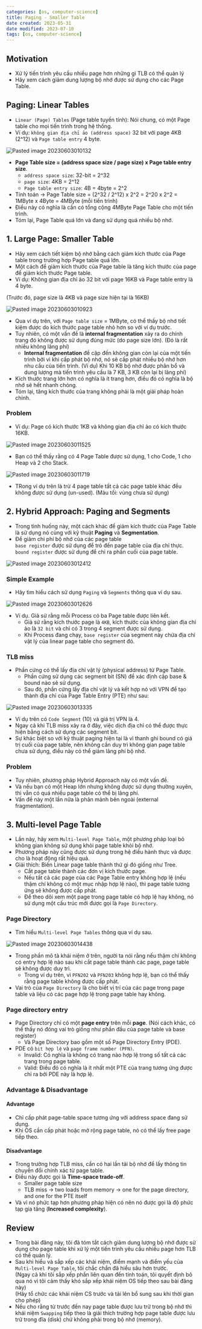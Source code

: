 ```yaml
---
categories: [os, computer-science]
title: Paging - Smaller Table
date created: 2023-05-31
date modified: 2023-07-10
tags: [os, computer-science]
---
```


## Motivation

- Xử lý tiến trình yêu cầu nhiều page hơn những gì TLB có thể quản lý
- Hãy xem cách giảm dung lượng bộ nhớ được sử dụng cho các Page Table.

## Paging: Linear Tables

- `Linear (Page) Tables` (Page table tuyến tính): Nói chung, có một Page table cho mọi tiến trình trong hệ thống.
- Ví dụ: `không gian địa chỉ ảo (address space)` 32 bit với page 4KB (2^12) và `Page table entry` 4 byte.

![Pasted image 20230603010132](https://raw.githubusercontent.com/vanhung4499/images/master/snap/Pasted%20image%2020230603010132.png)

- **Page Table size = (address space size / page size) x Page table entry size**.
	- `address space size`: 32-bit = 2^32
	- `page size`: 4KB = 2^12
	- `Page table entry size`: 4B = 4byte = 2^2
- Tính toán -> Page Table size = (2^32 / 2^12) x 2^2 = 2^20 x 2^2 = 1MByte x 4Byte = 4MByte (mỗi tiến trình)
- Điều này có nghĩa là cần có tổng cộng 4MByte Page Table cho một tiến trình.
- Tóm lại, Page Table quá lớn và đang sử dụng quá nhiều bộ nhớ.

## 1. Large Page: Smaller Table

- Hãy xem cách tiết kiệm bộ nhớ bằng cách giảm kích thước của Page table trong trường hợp Page table quá lớn.
- Một cách để giảm kích thước của Page table là tăng kích thước của page để giảm kích thước Page table.
- Ví dụ: Không gian địa chỉ ảo 32 bit với page 16KB và Page table entry là 4 byte.  

(Trước đó, page size là 4KB và page size hiện tại là 16KB)

![Pasted image 20230603010923](https://raw.githubusercontent.com/vanhung4499/images/master/snap/Pasted%20image%2020230603010923.png)

- Qua ví dụ trên, với `Page table size` = 1MByte, có thể thấy bộ nhớ tiết kiệm được do kích thước page table nhỏ hơn so với ví dụ trước.
- Tuy nhiên, có một vấn đề là **internal fragmentation** xảy ra do chính trang đó không được sử dụng đúng mức (do page size lớn). (Đó là rất nhiều không lãng phí)
	- **Internal fragmentation** đề cập đến không gian còn lại của một tiến trình bởi vì khi cấp phát bộ nhớ, nó sẽ cấp phát nhiều bộ nhớ hơn nhu cầu của tiến trình. (Ví dụ) Khi 10 KB bộ nhớ được phân bổ và dung lượng mà tiến trình yêu cầu là 7 KB, 3 KB còn lại bị lãng phí)  
- Kích thước trang lớn hơn có nghĩa là ít trang hơn, điều đó có nghĩa là bộ nhớ sẽ hết nhanh chóng.
- Tóm lại, tăng kích thước của trang không phải là một giải pháp hoàn chỉnh.

### Problem

- Ví dụ: Page có kích thước 1KB và không gian địa chỉ ảo có kích thước 16KB.

![Pasted image 20230603011525](https://raw.githubusercontent.com/vanhung4499/images/master/snap/Pasted%20image%2020230603011525.png)

- Bạn có thể thấy rằng có 4 Page Table được sử dụng, 1 cho Code, 1 cho Heap và 2 cho Stack.

![Pasted image 20230603011719](https://raw.githubusercontent.com/vanhung4499/images/master/snap/Pasted%20image%2020230603011719.png)

- TRong ví dụ trên là trừ 4 page table tất cả các page table khác đều không được sử dụng (un-used). (Màu tối: vùng chưa sử dụng)

## 2. Hybrid Approach: Paging and Segments

- Trong tình huống này, một cách khác để giảm kích thước của Page Table là sử dụng nó cùng với kỹ thuật **Paging** và **Segmentation**.
- Để giảm chi phí bộ nhớ của các page table  
	`base register` được sử dụng để trỏ đến page table của địa chỉ thực.  
	`bound register` được sử dụng để chỉ ra phần cuối của page table.

![Pasted image 20230603012412](https://raw.githubusercontent.com/vanhung4499/images/master/snap/Pasted%20image%2020230603012412.png)

### Simple Example

- Hãy tìm hiểu cách sử dụng `Paging` và `Segments` thông qua ví dụ sau.

![Pasted image 20230603012626](https://raw.githubusercontent.com/vanhung4499/images/master/snap/Pasted%20image%2020230603012626.png)

- Ví dụ. Giả sử rằng mỗi Process có ba Page table được liên kết.
	- Giả sử rằng kích thước page là `4KB`, kích thước của không gian địa chỉ ảo là `32 bit` và chỉ có 3 trong 4 segment được sử dụng.
	- Khi Process đang chạy, `base register` của segment này chứa địa chỉ vật lý của linear page table cho segment đó.

### TLB miss

- Phần cứng có thể lấy địa chỉ vật lý (physical address) từ Page Table.
	- Phần cứng sử dụng các segment bit (SN) để xác định cặp base & bound nào sẽ sử dụng.
	- Sau đó, phần cứng lấy địa chỉ vật lý và kết hợp nó với VPN để tạo thành địa chỉ của Page Table Entry (PTE) như sau:

![Pasted image 20230603013335](https://raw.githubusercontent.com/vanhung4499/images/master/snap/Pasted%20image%2020230603013335.png)

- Ví dụ trên có `Code Segment` (10) và giá trị VPN là 4.
- Ngay cả khi TLB miss xảy ra ở đây, việc dịch địa chỉ có thể được thực hiện bằng cách sử dụng các segment bit.
- Sự khác biệt so với kỹ thuật paging hiện tại là vì thanh ghi bound có giá trị cuối của page table, nên không cần duy trì không gian page table chưa sử dụng, điều này có thể giảm lãng phí bộ nhớ.

### Problem

- Tuy nhiên, phương pháp Hybrid Approach này có một vấn đề.
- Và nếu bạn có một Heap lớn nhưng không được sử dụng thường xuyên, thì vẫn có quá nhiều page table có thể bị lãng phí.
- Vấn đề này một lần nữa là phân mảnh bên ngoài (external fragmentation).

## 3. Multi-level Page Table

- Lần này, hãy xem `Multi-level Page Table`, một phương pháp loại bỏ không gian không sử dụng khỏi page table khỏi bộ nhớ.
- Phương pháp này cũng được sử dụng trong hệ điều hành thực và được cho là hoạt động rất hiệu quả.
- Giải thích: Biến Linear page table thành thứ gì đó giống như Tree.
	- Cắt page table thành các đơn vị kích thước page.
	- Nếu tất cả các page của các Page Table entry không hợp lệ (nếu thậm chí không có một mục nhập hợp lệ nào), thì page table tương ứng sẽ không được cấp phát.  
	- Để theo dõi xem một page trong page table có hợp lệ hay không, nó sử dụng một cấu trúc mới được gọi là `Page Directory`.

### **Page Directory**

- Tìm hiểu `Multi-level Page Tables` thông qua ví dụ sau.

![Pasted image 20230603014438](https://raw.githubusercontent.com/vanhung4499/images/master/snap/Pasted%20image%2020230603014438.png)

- Trong phần mô tả khái niệm ở trên, người ta nói rằng nếu thậm chí không có entry hợp lệ nào sau khi cắt page table thành các page, page table sẽ không được duy trì.
	- Trong ví dụ trên, vì `PFN202` và `PFN203` không hợp lệ, bạn có thể thấy rằng page table không được cấp phát.  
- Vai trò của `Page Directory` là cho biết vị trí của các page trong page table và liệu có các page hợp lệ trong page table hay không.

### Page directory entry

- Page Directory chỉ có một **page entry** trên mỗi **page**. (Nói cách khác, có thể thấy nó đóng vai trò giống như phần đầu của page table và base register)
	- Và Page Directory bao gồm một số Page Directory Entry (PDE).  
- PDE có `bit hợp lệ` và `page frame number (PFN)`.
	- Invalid: Có nghĩa là không có trang nào hợp lệ trong số tất cả các trang trong page table.
	- Valid: Điều đó có nghĩa là ít nhất một PTE của trang tương ứng được chỉ ra bởi PDE này là hợp lệ.

### Advantage & Disadvantage

#### Advantage

- Chỉ cấp phát page-table space tương ứng với address space đang sử dụng.
- Khi OS cần cấp phát hoặc mở rộng page table, nó có thể lấy free page tiếp theo.

#### Disadvantage

- Trong trường hợp TLB miss, cần có hai lần tải bộ nhớ để lấy thông tin chuyển đổi chính xác từ page table.
- Điều này được gọi là **Time-space trade-off**.
	- Smaller page table size
	- TLB miss -> two loads from memory -> one for the page directory, and one for the PTE itself  
- Và vì nó phức tạp hơn phương pháp hiện có nên nó được gọi là độ phức tạp gia tăng (**Increased complexity**).

## Review

- Trong bài đăng này, tôi đã tóm tắt cách giảm dung lượng bộ nhớ được sử dụng cho page table khi xử lý một tiến trình yêu cầu nhiều page hơn TLB có thể quản lý.
- Sau khi hiểu và sắp xếp các khái niệm, điểm mạnh và điểm yếu của `Multi-level Page Table`, tôi chắc chắn đã hiểu sâu hơn trước.  
	(Ngay cả khi tôi sắp xếp phần liên quan đến tính toán, tôi quyết định bỏ qua nó vì tôi cảm thấy khó sắp xếp khái niệm OS tiếp theo sau bài đăng này)  
	(Hãy tổ chức các khái niệm CS trước và tải lên bổ sung sau khi thời gian cho phép)
- Nếu cho rằng từ trước đến nay page table được lưu trữ trong bộ nhớ thì khái niệm `Swapping` tiếp theo là giải thích trường hợp page table được lưu trữ trong đĩa (disk) chứ không phải trong bộ nhớ (memory).
